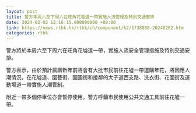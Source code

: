 ```yaml
---
layout: post
title: 警方本周六至下周六在旺角花墟道一帶實施人流管理及特別交通安排
date: 2024-02-02 12:16:15.000000000 +08:00
link: https://news.rthk.hk/rthk/ch/component/k2/1738888-20240202.htm
categories: rthk
---
```


警方將於本周六至下周六在旺角花墟道一帶，實施人流安全管理措施及特別交通安排。

警方表示，由於預計農曆新年前將會有大批市民前往花墟一帶選購年花，將因應人潮情況，在花墟道、園藝街、園圃街和接鄰的太子道西支路、洗衣街、花園街及運動場道一帶實施人潮管制。

附近一帶多個停車位亦會暫停使用，警方呼籲市民使用公共交通工具前往花墟一帶。
